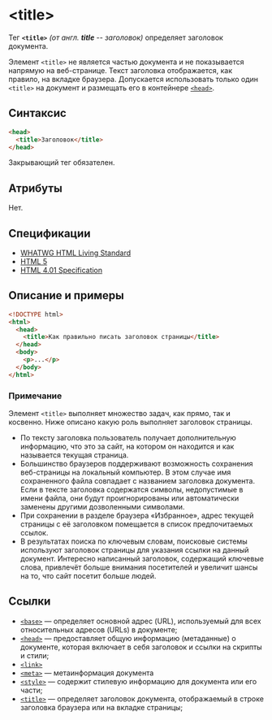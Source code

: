 # &lt;title&gt;

Тег **`<title>`** _(от англ. **title** -- заголовок)_ определяет заголовок документа.

Элемент `<title>` не является частью документа и не показывается напрямую на веб-странице. Текст заголовка отображается, как правило, на вкладке браузера. Допускается использовать только один `<title>` на документ и размещать его в контейнере [`<head>`](/html/head/).

## Синтаксис

```html
<head>
  <title>Заголовок</title>
</head>
```

Закрывающий тег обязателен.

## Атрибуты

Нет.

## Спецификации

- [WHATWG HTML Living Standard](https://html.spec.whatwg.org/multipage/semantics.html#the-title-element)
- [HTML 5](http://www.w3.org/TR/html5/document-metadata.html#the-title-element)
- [HTML 4.01 Specification](http://www.w3.org/TR/html401/struct/global.html#h-7.4.2)

## Описание и примеры

```html
<!DOCTYPE html>
<html>
  <head>
    <title>Как правильно писать заголовок страницы</title>
  </head>
  <body>
    <p>...</p>
  </body>
</html>
```

### Примечание

Элемент `<title>` выполняет множество задач, как прямо, так и косвенно. Ниже описано какую роль выполняет заголовок страницы.

- По тексту заголовка пользователь получает дополнительную информацию, что это за сайт, на котором он находится и как называется текущая страница.
- Большинство браузеров поддерживают возможность сохранения веб-страницы на локальный компьютер. В этом случае имя сохраненного файла совпадает с названием заголовка документа. Если в тексте заголовка содержатся символы, недопустимые в имени файла, они будут проигнорированы или автоматически заменены другими дозволенными символами.
- При сохранении в разделе браузера «Избранное», адрес текущей страницы с её заголовком помещается в список предпочитаемых ссылок.
- В результатах поиска по ключевым словам, поисковые системы используют заголовок страницы для указания ссылки на данный документ. Интересно написанный заголовок, содержащий ключевые слова, привлечёт больше внимания посетителей и увеличит шансы на то, что сайт посетит больше людей.

## Ссылки

- [`<base>`](/html/base/) &mdash; определяет основной адрес (URL), используемый для всех относительных адресов (URLs) в документе;
- [`<head>`](/html/head/) &mdash; предоставляет общую информацию (метаданные) о документе, которая включает в себя заголовок и ссылки на скрипты и стили;
- [`<link>`](/html/link/)
- [`<meta>`](/html/meta/) &mdash; метаинформация документа
- [`<style>`](/html/style/) &mdash; содержит стилевую информацию для документа или его части;
- [`<title>`](/html/title/) &mdash; определяет заголовок документа, отображаемый в строке заголовка браузера или на вкладке страницы;
